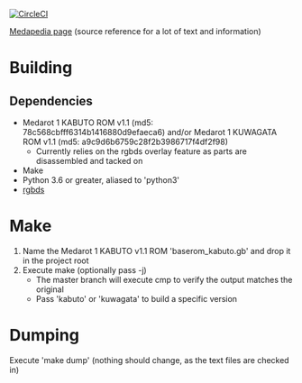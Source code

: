 [![CircleCI](https://circleci.com/gh/Medabots/medarot1/tree/master.svg?style=svg)](https://app.circleci.com/pipelines/github/Medabots/medarot1?branch=master)

[Medapedia page](http://medarot.meowcorp.us/wiki/Medapedia:Medarot_1_Translation_Project) (source reference for a lot of text and information)

# Building

## Dependencies

* Medarot 1 KABUTO ROM v1.1 (md5: 78c568cbfff6314b1416880d9efaeca6) and/or Medarot 1 KUWAGATA ROM v1.1 (md5: a9c9d6b6759c28f2b3986717f4df2f98)
	* Currently relies on the rgbds overlay feature as parts are disassembled and tacked on
* Make
* Python 3.6 or greater, aliased to 'python3'
* [rgbds](https://github.com/rednex/rgbds)

# Make

1. Name the Medarot 1 KABUTO v1.1 ROM 'baserom_kabuto.gb' and drop it in the project root
1. Execute make (optionally pass -j)
	* The master branch will execute cmp to verify the output matches the original
	* Pass 'kabuto' or 'kuwagata' to build a specific version

# Dumping

Execute 'make dump' (nothing should change, as the text files are checked in)

